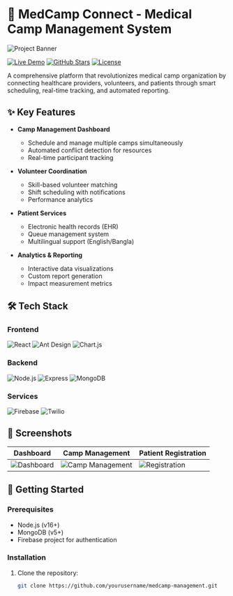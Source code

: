 # 🏥 MedCamp Connect - Medical Camp Management System

![Project Banner](https://i.ibb.co/0VpQTwbm/Screenshot-2025-05-18-235414.png)

[![Live Demo](https://img.shields.io/badge/Live_Demo-2fbc2f?style=for-the-badge&logo=firefox&logoColor=white)](https://medcamp-connect.web.app)
[![GitHub Stars](https://img.shields.io/github/stars/yourusername/medcamp-management?style=for-the-badge)](https://github.com/yourusername/medcamp-management/stargazers)
[![License](https://img.shields.io/badge/License-MIT-blue?style=for-the-badge)](LICENSE)

A comprehensive platform that revolutionizes medical camp organization by connecting healthcare providers, volunteers, and patients through smart scheduling, real-time tracking, and automated reporting.

## ✨ Key Features

- **Camp Management Dashboard**
  - Schedule and manage multiple camps simultaneously
  - Automated conflict detection for resources
  - Real-time participant tracking

- **Volunteer Coordination**
  - Skill-based volunteer matching
  - Shift scheduling with notifications
  - Performance analytics

- **Patient Services**
  - Electronic health records (EHR)
  - Queue management system
  - Multilingual support (English/Bangla)

- **Analytics & Reporting**
  - Interactive data visualizations
  - Custom report generation
  - Impact measurement metrics

## 🛠️ Tech Stack

### Frontend
![React](https://img.shields.io/badge/React-20232A?style=for-the-badge&logo=react&logoColor=61DAFB)
![Ant Design](https://img.shields.io/badge/Ant_Design-0170FE?style=for-the-badge&logo=ant-design&logoColor=white)
![Chart.js](https://img.shields.io/badge/Chart.js-FF6384?style=for-the-badge&logo=chartdotjs&logoColor=white)

### Backend
![Node.js](https://img.shields.io/badge/Node.js-339933?style=for-the-badge&logo=nodedotjs&logoColor=white)
![Express](https://img.shields.io/badge/Express-000000?style=for-the-badge&logo=express&logoColor=white)
![MongoDB](https://img.shields.io/badge/MongoDB-47A248?style=for-the-badge&logo=mongodb&logoColor=white)

### Services
![Firebase](https://img.shields.io/badge/Firebase-FFCA28?style=for-the-badge&logo=firebase&logoColor=black)
![Twilio](https://img.shields.io/badge/Twilio-F22F46?style=for-the-badge&logo=twilio&logoColor=white)

## 📸 Screenshots

| Dashboard | Camp Management | Patient Registration |
|-----------|-----------------|----------------------|
| ![Dashboard](https://i.ibb.co/0jQY0Lk/dashboard.png) | ![Camp Management](https://i.ibb.co/7YfG3kY/camp-management.png) | ![Registration](https://i.ibb.co/8X9qK2Y/registration.png) |

## 🚀 Getting Started

### Prerequisites
- Node.js (v16+)
- MongoDB (v5+)
- Firebase project for authentication

### Installation

1. Clone the repository:
   ```bash
   git clone https://github.com/yourusername/medcamp-management.git

